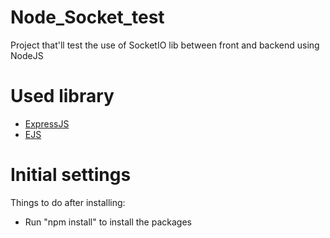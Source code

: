 # Node_Socket_test
Project that'll test the use of SocketIO lib between front and backend using NodeJS

# Used library
- [ExpressJS](http://expressjs.com/)
- [EJS](https://ejs.co/)
# Initial settings
Things to do after installing:
- Run "npm install" to install the packages